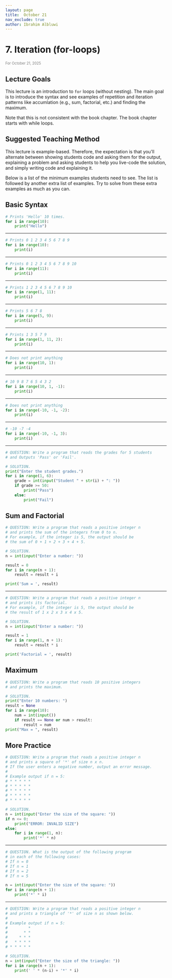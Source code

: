 ```yaml
---
layout: page
title:  October 21
nav_exclude: true
author: Ibrahim Albluwi
---
```


# **7.** Iteration (for-loops)
<span style="font-size: 0.8em; font-weight: normal; color: gray;">For October 21, 2025</span>

## Lecture Goals

This lecture is an introduction to `for` loops (without nesting). The main goal is to introduce the syntax and see examples of repetition and iteration patterns like accumlation (e.g., sum, factorial, etc.) and finding the maximum.

Note that this is not consistent with the book chapter. The book chapter starts with while loops.

## Suggested Teaching Method

This lecture is example-based. Therefore, the expectation is that you'll alternate between showing students code and asking them for the output, explaining a problem and asking students to help you live-code the solution, and simply writing code and explaining it.

Below is a list of the minimum examples students need to see. The list is followed by another extra list of examples. Try to solve from these extra examples as much as you can. 

## Basic Syntax

```python
# Prints 'Hello' 10 times.
for i in range(10):
    print("Hello")
```

---

```python
# Prints 0 1 2 3 4 5 6 7 8 9
for i in range(10):
    print(i)
```

---

```python
# Prints 0 1 2 3 4 5 6 7 8 9 10
for i in range(11):
    print(i)
```

---

```python
# Prints 1 2 3 4 5 6 7 8 9 10
for i in range(1, 11):
    print(i)
```

---

```python
# Prints 5 6 7 8
for i in range(5, 9):
    print(i)
```

---

```python
# Prints 1 3 5 7 9
for i in range(1, 11, 2):
    print(i)
```

---

```python
# Does not print anything
for i in range(10, 1):
    print(i)
```

---

```python
# 10 9 8 7 6 5 4 3 2
for i in range(10, 1, -1):
    print(i)
```

---

```python
# Does not print anything
for i in range(-10, -1, -2):
    print(i)
```

---

```python
# -10 -7 -4
for i in range(-10, -1, 3):
    print(i)
```

---

```python
# QUESTION: Write a program that reads the grades for 5 students 
# and Outputs 'Pass' or 'Fail'.

# SOLUTION.
print("Enter the student grades.")
for i in range(1, 6):
    grade = int(input("Student " + str(i) + ": "))
    if grade >= 50:
        print("Pass")
    else:
        print("Fail")
```
## Sum and Factorial

```python
# QUESTION: Write a program that reads a positive integer n 
# and prints the sum of the integers from 0 to n.
# For example, if the integer is 5, the output should be
# the sum of 0 + 1 + 2 + 3 + 4 + 5.

# SOLUTION.
n = int(input("Enter a number: "))

result = 0
for i in range(n + 1):
    result = result + i

print('Sum = ', result)
```

---

```python
# QUESTION: Write a program that reads a positive integer n 
# and prints its factorial.
# For example, if the integer is 5, the output should be
# the result of 1 x 2 x 3 x 4 x 5.

# SOLUTION.
n = int(input("Enter a number: "))

result = 1
for i in range(1, n + 1):
    result = result * i

print('Factorial = ', result)
```

## Maximum

```python
# QUESTION: Write a program that reads 10 positive integers
# and prints the maximum.

# SOLUTION.
print("Enter 10 numbers: ")
result = None
for i in range(10):
    num = int(input())
    if result == None or num > result:
        result = num
print("Max = ", result)
```

## More Practice

```python
# QUESTION: Write a program that reads a positive integer n
# and prints a square of '*' of size n x n.
# If the user enters a negative number, output an error message.
#
# Example output if n = 5:
# * * * * *
# * * * * *
# * * * * *
# * * * * *
# * * * * *

# SOLUTION.
n = int(input("Enter the size of the square: "))
if n <= 0:
    print("ERROR: INVALID SIZE")
else:
    for i in range(1, n):
        print('*' * n)
```

---

```python
# QUESTION. What is the output of the following program
# in each of the following cases:
# If n = 0
# If n = 1
# If n = 2
# If n = 5

n = int(input("Enter the size of the square: "))
for i in range(n + 1):
    print('*' * i)
```

---

```python
# QUESTION: Write a program that reads a positive integer n
# and prints a triangle of '*' of size n as shown below.
#
# Example output if n = 5:
#         *
#       * *
#     * * *
#   * * * *
# * * * * *

# SOLUTION.
n = int(input("Enter the size of the triangle: "))
for i in range(n + 1):
    print(' ' * (n-i) + '*' * i)
```